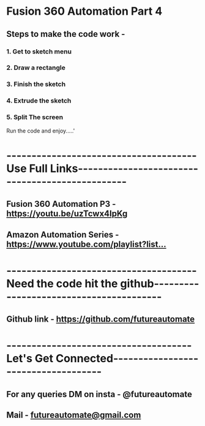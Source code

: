 # Fusion 360 Automation Part 4

## Steps to make the code work - 
### 1. Get to sketch menu
### 2. Draw a rectangle 
### 3. Finish the sketch 
### 4. Extrude the sketch
### 5. Split The screen

Run the code and enjoy.....'

# --------------------------------------Use Full Links------------------------------------------------
## Fusion 360 Automation P3 - https://youtu.be/uzTcwx4IpKg​

## Amazon Automation Series - https://www.youtube.com/playlist?list...​

# --------------------------------------Need the code hit the github----------------------------------------

## Github link - https://github.com/futureautomate​

# -------------------------------------Let's Get Connected------------------------------------
## For any queries DM on insta - @futureautomate
## Mail - futureautomate@gmail.com
